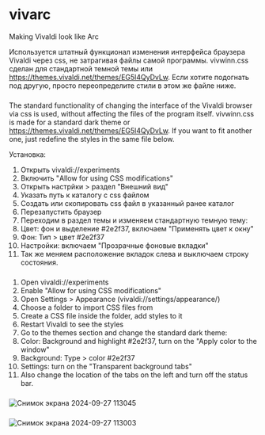 # vivarc
Making Vivaldi look like Arс

Используется штатный функционал изменения интерфейса браузера Vivaldi через css, не затрагивая файлы самой программы.
vivwinn.css сделан для стандартной темной темы или https://themes.vivaldi.net/themes/EG5l4QyDvLw. Если хотите подогнать под другую, просто переопределите стили в этом же файле ниже.
###
The standard functionality of changing the interface of the Vivaldi browser via css is used, without affecting the files of the program itself.
vivwinn.css is made for a standard dark theme or https://themes.vivaldi.net/themes/EG5l4QyDvLw. If you want to fit another one, just redefine the styles in the same file below.

Установка:
1. Открыть vivaldi://experiments
2. Включить "Allow for using CSS modifications"
3. Открыть настрйки > раздел "Внешний вид"
4. Указать путь к каталогу с css файлом
5. Создать или скопировать css файл в указанный ранее каталог
6. Перезапустить браузер
7. Переходим в раздел темы и изменяем стандартную темную тему:
8.    Цвет: фон и выделение #2e2f37, включаем "Применять цвет к окну"
9.    Фон: Тип > цвет #2e2f37
10.   Настройки:  включаем "Прозрачные фоновые вкладки"
11. Так же меняем расположение вкладок слева и выключаем строку состояния.

###

1. Open vivaldi://experiments
2. Enable "Allow for using CSS modifications"
3. Open Settings > Appearance (vivaldi://settings/appearance/)
4. Choose a folder to import CSS files from
5. Create a CSS file inside the folder, add styles to it
6. Restart Vivaldi to see the styles
7. Go to the themes section and change the standard dark theme:
8.    Color: Background and highlight #2e2f37, turn on the "Apply color to the window"
9.    Background: Type > color #2e2f37
10.   Settings: turn on the "Transparent background tabs"
11. Also change the location of the tabs on the left and turn off the status bar.

###



![Снимок экрана 2024-09-27 113045](https://github.com/user-attachments/assets/38fa63ef-3fc2-421b-8565-6c1778697154)
###
![Снимок экрана 2024-09-27 113003](https://github.com/user-attachments/assets/478ac796-4789-45f7-a986-76a8262f9836)


